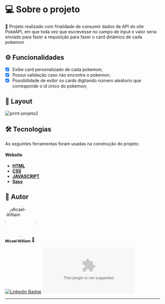 <h1>💻 Sobre o projeto</h1>

🚀 Projeto realizado com finalidade de consumir dados de API do site PokéAPI, em que toda vez que escrevesse no campo de input o valor seria enviado para fazer a requisição para fazer o card dinâmico de cada pokemon

## ⚙️ Funcionalidades

- [x] Exibe card personalizado de cada pokemon;
- [x] Possui validação caso não encontre o pokemon;
- [x] Possibilidade de exibir os cards digitando número aleátorio que corresponde o id único do pokemon;

## 🎨 Layout
![print-projeto2](https://user-images.githubusercontent.com/90733510/230801215-dd173898-db55-4f06-8cdf-4d3904225fbc.png)




## 🛠 Tecnologias

As seguintes ferramentas foram usadas na construção do projeto:

#### **Website**

- **[HTML](https://developer.mozilla.org/pt-BR/docs/Web/HTML)**
- **[CSS](https://developer.mozilla.org/pt-BR/docs/Web/CSS)**
- **[JAVASCRIPT](https://www.javascript.com/)**
- **[Sass](https://sass-lang.com/)**



## 🦸 Autor

<a href="https://www.instagram.com/ncode.io/">
 <img style="border-radius: 50%;" src="" width="100px;" alt="Micael-William"/>
 <br />
 <sub><b>Micael William</b></sub></a> <a href="https://bit.ly/Linkedin-Micael-William" title="perfil">🚀</a>
 <br />

[![Linkedin Badge](https://img.shields.io/badge/-Micael-William?style=flat-square&logo=Linkedin&logoColor=white&link=https://bit.ly/Linkedin-Micael-William)](https://bit.ly/Linkedin-Micael-William)
[![Gmail Badge](https://img.shields.io/badge/-mw931991@gmail.com?style=flat-square&logo=Gmail&logoColor=white&link=mailto:mw931991@gmail.com)](mailto:mw931991@gmail.com)

---

